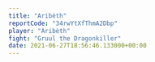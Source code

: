 ```yaml
---
title: "Aribèth"
reportCode: "34rwYtXfThmA2Dbp"
player: "Aribèth"
fight: "Gruul the Dragonkiller"
date: 2021-06-27T18:56:46.133000+00:00
---
```

